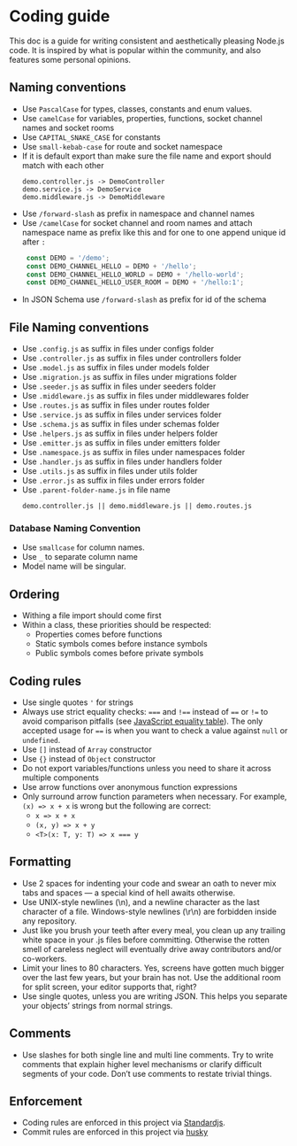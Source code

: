 # Coding guide
This doc is a guide for writing consistent and aesthetically pleasing Node.js code. It is inspired by what is popular within the community, and also features some personal opinions.


## Naming conventions
- Use `PascalCase` for types, classes, constants and enum values.
- Use `camelCase` for variables, properties, functions, socket channel names and socket rooms
- Use `CAPITAL_SNAKE_CASE` for constants
- Use `small-kebab-case` for route and socket namespace
- If it is default export than make sure the file name and export should match with each other
  ```
  demo.controller.js -> DemoController
  demo.service.js -> DemoService
  demo.middleware.js -> DemoMiddleware
  ```
- Use `/forward-slash` as prefix in namespace and channel names
- Use `/camelCase` for socket channel and room names and attach namespace name as prefix like this and for one to one append unique id after `:`
  ```javascript
   const DEMO = '/demo';
   const DEMO_CHANNEL_HELLO = DEMO + '/hello';
   const DEMO_CHANNEL_HELLO_WORLD = DEMO + '/hello-world';
   const DEMO_CHANNEL_HELLO_USER_ROOM = DEMO + '/hello:1';
  ```
- In JSON Schema use `/forward-slash` as prefix for id of the schema

## File Naming conventions
- Use `.config.js` as suffix in files under configs folder
- Use `.controller.js` as suffix in files under controllers folder
- Use `.model.js` as suffix in files under models folder
- Use `.migration.js` as suffix in files under migrations folder
- Use `.seeder.js` as suffix in files under seeders folder
- Use `.middleware.js` as suffix in files under middlewares folder
- Use `.routes.js` as suffix in files under routes folder
- Use `.service.js` as suffix in files under services folder
- Use `.schema.js` as suffix in files under schemas folder
- Use `.helpers.js` as suffix in files under helpers folder
- Use `.emitter.js` as suffix in files under emitters folder
- Use `.namespace.js` as suffix in files under namespaces folder
- Use `.handler.js` as suffix in files under handlers folder
- Use `.utils.js` as suffix in files under utils folder
- Use `.error.js` as suffix in files under errors folder
- Use `.parent-folder-name.js` in file name
    ```
    demo.controller.js || demo.middleware.js || demo.routes.js
    ```

### Database Naming Convention
- Use `smallcase` for column names.
- Use `_` to separate column name
- Model name will be singular.


## Ordering
- Withing a file import should come first
- Within a class, these priorities should be respected:
  * Properties comes before functions
  * Static symbols comes before instance symbols
  * Public symbols comes before private symbols

## Coding rules
- Use single quotes `'` for strings
- Always use strict equality checks: `===` and `!==` instead of `==` or `!=` to avoid comparison pitfalls (see
  [JavaScript equality table](https://dorey.github.io/JavaScript-Equality-Table/)).
  The only accepted usage for `==` is when you want to check a value against `null` or `undefined`.
- Use `[]` instead of `Array` constructor
- Use `{}` instead of `Object` constructor
- Do not export variables/functions unless you need to share it across multiple components
- Use arrow functions over anonymous function expressions
- Only surround arrow function parameters when necessary.
  For example, `(x) => x + x` is wrong but the following are correct:
  * `x => x + x`
  * `(x, y) => x + y`
  * `<T>(x: T, y: T) => x === y`


## Formatting
- Use 2 spaces for indenting your code and swear an oath to never mix tabs and spaces — a special kind of hell awaits otherwise.
- Use UNIX-style newlines (\n), and a newline character as the last character of a file. Windows-style newlines (\r\n) are forbidden inside any repository.
- Just like you brush your teeth after every meal, you clean up any trailing white space in your .js files before committing. Otherwise the rotten smell of careless neglect will eventually drive away contributors and/or co-workers.
- Limit your lines to 80 characters. Yes, screens have gotten much bigger over the last few years, but your brain has not. Use the additional room for split screen, your editor supports that, right?
- Use single quotes, unless you are writing JSON. This helps you separate your objects’ strings from normal strings.

## Comments
- Use slashes for both single line and multi line comments. Try to write comments that explain higher level mechanisms or clarify difficult segments of your code. Don’t use comments to restate trivial things.


## Enforcement
- Coding rules are enforced in this project via [Standardjs](https://standardjs.com).
- Commit rules are enforced in this project via [husky](https://github.com/typicode/husky)
